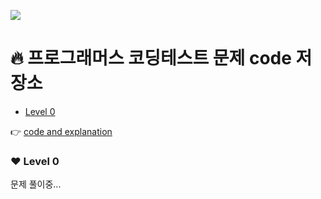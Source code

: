 ![](https://velog.velcdn.com/images/dmswn1004/post/4b3b1ee1-4b29-4321-a906-46112b389ce4/image.jpeg)

# 🔥 프로그래머스 코딩테스트 문제 code 저장소
- [Level 0](#%EF%B8%8F-level-0)

👉  [code and explanation](https://velog.io/@dmswn1004)

### ❤️ Level 0
문제 풀이중...
